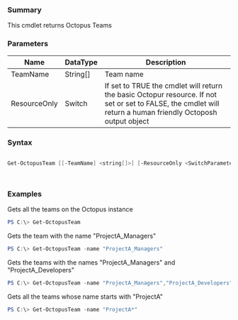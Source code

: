 ﻿### Summary
This cmdlet returns Octopus Teams
### Parameters
| Name | DataType          | Description |
| ------------- | ----------- | ----------- |
| TeamName | String[] |  Team name     |
| ResourceOnly | Switch |  If set to TRUE the cmdlet will return the basic Octopur resource. If not set or set to FALSE, the cmdlet will return a human friendly Octoposh  output object     |

### Syntax
``` powershell

Get-OctopusTeam [[-TeamName] <string[]>] [-ResourceOnly <SwitchParameter>] [<CommonParameters>]




``` 

### Examples
Gets all the teams on the Octopus instance

 ``` powershell 
 PS C:\> Get-OctopusTeam
 ``` 

Gets the team with the name "ProjectA_Managers"

 ``` powershell 
 PS C:\> Get-OctopusTeam -name "ProjectA_Managers"
 ``` 

Gets the teams with the names "ProjectA_Managers" and "ProjectA_Developers"

 ``` powershell 
 PS C:\> Get-OctopusTeam -name "ProjectA_Managers","ProjectA_Developers"
 ``` 

Gets all the teams whose name starts with "ProjectA"

 ``` powershell 
 PS C:\> Get-OctopusTeam -name "ProjectA*"
 ``` 


